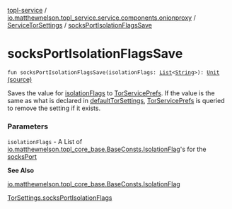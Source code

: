 [topl-service](../../index.md) / [io.matthewnelson.topl_service.service.components.onionproxy](../index.md) / [ServiceTorSettings](index.md) / [socksPortIsolationFlagsSave](./socks-port-isolation-flags-save.md)

# socksPortIsolationFlagsSave

`fun socksPortIsolationFlagsSave(isolationFlags: `[`List`](https://kotlinlang.org/api/latest/jvm/stdlib/kotlin.collections/-list/index.html)`<`[`String`](https://kotlinlang.org/api/latest/jvm/stdlib/kotlin/-string/index.html)`>): `[`Unit`](https://kotlinlang.org/api/latest/jvm/stdlib/kotlin/-unit/index.html) [(source)](https://github.com/05nelsonm/TorOnionProxyLibrary-Android/blob/master/topl-service/src/main/java/io/matthewnelson/topl_service/service/components/onionproxy/ServiceTorSettings.kt#L597)

Saves the value for [isolationFlags](socks-port-isolation-flags-save.md#io.matthewnelson.topl_service.service.components.onionproxy.ServiceTorSettings$socksPortIsolationFlagsSave(kotlin.collections.List((kotlin.String)))/isolationFlags) to [TorServicePrefs](../../io.matthewnelson.topl_service.prefs/-tor-service-prefs/index.md). If the value is the same as what is
declared in [defaultTorSettings](default-tor-settings.md), [TorServicePrefs](../../io.matthewnelson.topl_service.prefs/-tor-service-prefs/index.md) is queried to remove the setting if
it exists.

### Parameters

`isolationFlags` - A List of [io.matthewnelson.topl_core_base.BaseConsts.IsolationFlag](../../..//topl-core-base/io.matthewnelson.topl_core_base/-base-consts/-isolation-flag/index.md)'s
for the [socksPort](socks-port.md)

**See Also**

[io.matthewnelson.topl_core_base.BaseConsts.IsolationFlag](../../..//topl-core-base/io.matthewnelson.topl_core_base/-base-consts/-isolation-flag/index.md)

[TorSettings.socksPortIsolationFlags](../../..//topl-core-base/io.matthewnelson.topl_core_base/-tor-settings/socks-port-isolation-flags.md)

